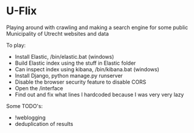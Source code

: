 # U-Flix
Playing around with crawling and making a search engine for some public Municipality of Utrecht websites and data

To play:
* Install Elastic, /bin/elastic.bat (windows)
* Build Elastic index using the stuff in Elastic folder
* Can inspect index using kibana, /bin/kibana.bat (windows)
* Install Django, python manage.py runserver
* Disable the browser security feature to disable CORS
* Open the /interface 
* Find out and fix what lines I hardcoded because I was very very lazy

Some TODO's:
* !weblogging
* deduplication of results
